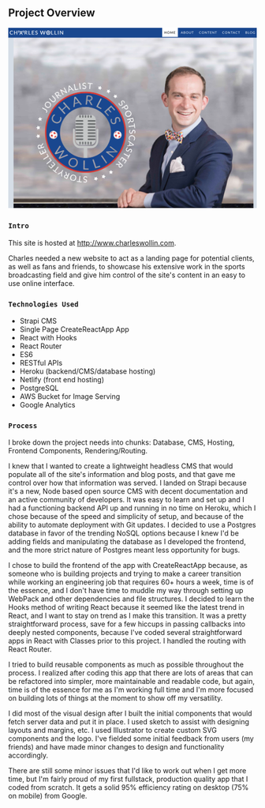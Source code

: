 ## Project Overview

![Image of charleswollin.com](/public/screenshot.png)

### `Intro`

This site is hosted at http://www.charleswollin.com.

Charles needed a new website to act as a landing page for potential clients, as well as fans and friends, to showcase his extensive work in the sports broadcasting field and give him control of the site's content in an easy to use online interface.

### `Technologies Used`

- Strapi CMS
- Single Page CreateReactApp App
- React with Hooks
- React Router
- ES6
- RESTful APIs
- Heroku (backend/CMS/database hosting)
- Netlify (front end hosting)
- PostgreSQL
- AWS Bucket for Image Serving
- Google Analytics

### `Process`

I broke down the project needs into chunks: Database, CMS, Hosting, Frontend Components, Rendering/Routing.

I knew that I wanted to create a lightweight headless CMS that would populate all of the site's information and blog posts, and that gave me control over how that information was served. I landed on Strapi because it's a new, Node based open source CMS with decent documentation and an active community of developers. It was easy to learn and set up and I had a functioning backend API up and running in no time on Heroku, which I chose because of the speed and simplicity of setup, and because of the ability to automate deployment with Git updates. I decided to use a Postgres database in favor of the trending NoSQL options because I knew I'd be adding fields and manipulating the database as I developed the frontend, and the more strict nature of Postgres meant less opportunity for bugs.

I chose to build the frontend of the app with CreateReactApp because, as someone who is building projects and trying to make a career transition while working an engineering job that requires 60+ hours a week, time is of the essence, and I don't have time to muddle my way through setting up WebPack and other dependencies and file structures. I decided to learn the Hooks method of writing React because it seemed like the latest trend in React, and I want to stay on trend as I make this transition. It was a pretty straightforward process, save for a few hiccups in passing callbacks into deeply nested components, because I've coded several straightforward apps in React with Classes prior to this project. I handled the routing with React Router.

I tried to build reusable components as much as possible throughout the process. I realized after coding this app that there are lots of areas that can be refactored into simpler, more maintainable and readable code, but again, time is of the essence for me as I'm working full time and I'm more focused on building lots of things at the moment to show off my versatility.

I did most of the visual design after I built the initial components that would fetch server data and put it in place. I used sketch to assist with designing layouts and margins, etc. I used Illustrator to create custom SVG components and the logo. I've fielded some initial feedback from users (my friends) and have made minor changes to design and functionality accordingly.

There are still some minor issues that I'd like to work out when I get more time, but I'm fairly proud of my first fullstack, production quality app that I coded from scratch. It gets a solid 95% efficiency rating on desktop (75% on mobile) from Google.
